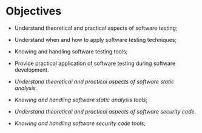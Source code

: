 Objectives
====

- Understand theoretical and practical aspects of software testing;

- Understand when and how to apply software testing techniques;

- Knowing and handling software testing tools;

- Provide practical application of software testing during software development.

- *Understand theoretical and practical aspects of software static analysis.*

- *Knowing and handling software static analysis tools*;

- *Understand theoretical and practical aspects of software security code.*

- *Knowing and handling software security code tools*;
